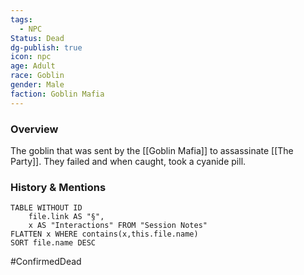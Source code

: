 ```yaml
---
tags:
  - NPC
Status: Dead
dg-publish: true
icon: npc
age: Adult
race: Goblin
gender: Male
faction: Goblin Mafia
---
```


### Overview
The goblin that was sent by the [[Goblin Mafia]] to assassinate [[The Party]]. They failed and when caught, took a cyanide pill. 

### History & Mentions
```dataview
TABLE WITHOUT ID
	file.link AS "§", 
	x AS "Interactions" FROM "Session Notes"
FLATTEN x WHERE contains(x,this.file.name) 
SORT file.name DESC
```

#ConfirmedDead
